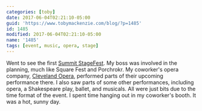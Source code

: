 ```yaml
---
categories: [toby]
date: 2017-06-04T02:21:10-05:00
guid: 'https://www.tobymackenzie.com/blog/?p=1485'
id: 1485
modified: 2017-06-04T02:21:10-05:00
name: '1485'
tags: [event, music, opera, stage]
---
```


Went to see the first [Summit StageFest](http://stagefest.org/).<!--more-->  My boss was involved in the planning, much like Square Fest and Porchrokr.  My coworker's opera company, [Cleveland Opera](https://theclevelandopera.org/), performed parts of their upcoming performance there.  I also saw parts of some other performances, including opera, a Shakespeare play, ballet, and musicals.  All were just bits due to the time format of the event.  I spent time hanging out in my coworker's booth.  It was a hot, sunny day.
